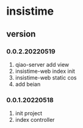 # insistime

## version
### 0.0.2.20220519
1. qiao-server add view
2. insistime-web index init
3. insistime-web static cos
4. add beian

### 0.0.1.20220518
1. init project
2. index controller
